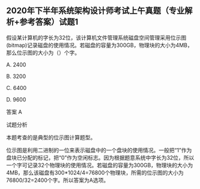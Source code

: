 ## 2020年下半年系统架构设计师考试上午真题（专业解析+参考答案）试题1

假设某计算机的字长为32位，该计算机文件管理系统磁盘空间管理采用位示图(bitmap)记录磁盘的使用情况。若磁盘的容量为300GB，物理块的大小为4MB，那么位示图的大小为（）个字。  




A. 2400  

B. 3200  

C. 6400  

D. 9600  

  

答案 A  

试题分析  

本题考查的是典型的位示图计算题型。

位示图是利用二进制的一位来表示磁盘中的一个盘块的使用情况。一般把“1”作为盘块已分配的标记，把“0”作为空闲标志。因为根据题意系统中字长为32位，所以一个字可记录32个物理块的使用情况。若磁盘的容量为300GB，物理块的大小为4MB，那么该磁盘有300*1024/4=76800个物理块，所需的位示图的大小为76800/32=2400个字。所以答案为A选项。